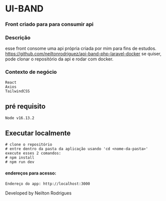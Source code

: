 # UI-BAND
### Front criado para para consumir api

### Descrição
esse front consome uma api própria criada por mim para fins de estudos. https://github.com/neiltonrodriguez/api-band-php-laravel-docker
se quiser, pode clonar o repositório da api e rodar com docker.

### Contexto de negócio
```
React
Axios
TailwindCSS
```

## pré requisito
```
Node v16.13.2
```

## Executar localmente
```
# clone o repositório
# entre dentro da pasta da aplicação usando 'cd <nome-da-pasta>'
execute esses 2 comandos:
# npm install
# npm run dev
```


#### endereços para acesso:
```
Endereço do app: http://localhost:3000
```

Developed by Neilton Rodrigues